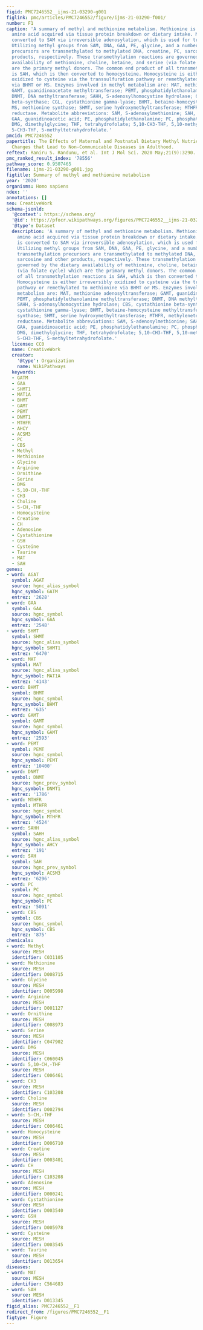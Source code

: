 ```yaml
---
figid: PMC7246552__ijms-21-03290-g001
figlink: pmc/articles/PMC7246552/figure/ijms-21-03290-f001/
number: F1
caption: 'A summary of methyl and methionine metabolism. Methionine is an ubiquitous
  amino acid acquired via tissue protein breakdown or dietary intake. Methionine is
  converted to SAM via irreversible adenosylation, which is used for transmethylation.
  Utilizing methyl groups from SAM, DNA, GAA, PE, glycine, and a number of other transmethylation
  precursors are transmethylated to methylated DNA, creatine, PC, sarcosine and other
  products, respectively. These transmethylation reactions are governed by the dietary
  availability of methionine, choline, betaine, and serine (via folate cycle) which
  are the primary methyl donors. The common end product of all transmethylation reactions
  is SAH, which is then converted to homocysteine. Homocysteine is either irreversibly
  oxidized to cysteine via the transsulfuration pathway or remethylated to methionine
  via BHMT or MS. Enzymes involved in methyl metabolism are: MAT, methionine adenosyltransferase;
  GAMT, guanidinoacetate methyltransferase; PEMT, phosphatidylethanolamine methyltransferase;
  DNMT, DNA methyltransferase; SAHH, S-adenosylhomocystine hydrolase; CBS, cystathionine
  beta-synthase; CGL, cystathionine gamma-lyase; BHMT, betaine-homocysteine methyltransferase;
  MS, methionine synthase; SHMT, serine hydroxymethyltransferase; MTHFR, methylenetetrahydrofolate
  reductase. Metabolite abbreviations: SAM, S-adenosylmethionine; SAH, S-adenosylhomocysteine;
  GAA, guanidinoacetic acid; PE, phosphatidylethanolamine; PC, phosphatidylcholine;
  DMG, dimethylglycine; THF, tetrahydrofolate; 5,10-CH3-THF, 5,10-methylenetetrahydrofolate;
  5-CH3-THF, 5-methyltetrahydrofolate.'
pmcid: PMC7246552
papertitle: The Effects of Maternal and Postnatal Dietary Methyl Nutrients on Epigenetic
  Changes that Lead to Non-Communicable Diseases in Adulthood.
reftext: Raniru S. Randunu, et al. Int J Mol Sci. 2020 May;21(9):3290.
pmc_ranked_result_index: '78556'
pathway_score: 0.9507465
filename: ijms-21-03290-g001.jpg
figtitle: Summary of methyl and methionine metabolism
year: '2020'
organisms: Homo sapiens
ndex: ''
annotations: []
seo: CreativeWork
schema-jsonld:
  '@context': https://schema.org/
  '@id': https://pfocr.wikipathways.org/figures/PMC7246552__ijms-21-03290-g001.html
  '@type': Dataset
  description: 'A summary of methyl and methionine metabolism. Methionine is an ubiquitous
    amino acid acquired via tissue protein breakdown or dietary intake. Methionine
    is converted to SAM via irreversible adenosylation, which is used for transmethylation.
    Utilizing methyl groups from SAM, DNA, GAA, PE, glycine, and a number of other
    transmethylation precursors are transmethylated to methylated DNA, creatine, PC,
    sarcosine and other products, respectively. These transmethylation reactions are
    governed by the dietary availability of methionine, choline, betaine, and serine
    (via folate cycle) which are the primary methyl donors. The common end product
    of all transmethylation reactions is SAH, which is then converted to homocysteine.
    Homocysteine is either irreversibly oxidized to cysteine via the transsulfuration
    pathway or remethylated to methionine via BHMT or MS. Enzymes involved in methyl
    metabolism are: MAT, methionine adenosyltransferase; GAMT, guanidinoacetate methyltransferase;
    PEMT, phosphatidylethanolamine methyltransferase; DNMT, DNA methyltransferase;
    SAHH, S-adenosylhomocystine hydrolase; CBS, cystathionine beta-synthase; CGL,
    cystathionine gamma-lyase; BHMT, betaine-homocysteine methyltransferase; MS, methionine
    synthase; SHMT, serine hydroxymethyltransferase; MTHFR, methylenetetrahydrofolate
    reductase. Metabolite abbreviations: SAM, S-adenosylmethionine; SAH, S-adenosylhomocysteine;
    GAA, guanidinoacetic acid; PE, phosphatidylethanolamine; PC, phosphatidylcholine;
    DMG, dimethylglycine; THF, tetrahydrofolate; 5,10-CH3-THF, 5,10-methylenetetrahydrofolate;
    5-CH3-THF, 5-methyltetrahydrofolate.'
  license: CC0
  name: CreativeWork
  creator:
    '@type': Organization
    name: WikiPathways
  keywords:
  - GATM
  - GAA
  - SHMT1
  - MAT1A
  - BHMT
  - GAMT
  - PEMT
  - DNMT1
  - MTHFR
  - AHCY
  - ACSM3
  - PC
  - CBS
  - Methyl
  - Methionine
  - Glycine
  - Arginine
  - Ornithine
  - Serine
  - DMG
  - 5,10-CH,-THF
  - CH3
  - Choline
  - 5-CH,-THF
  - Homocysteine
  - Creatine
  - CH
  - Adenosine
  - Cystathionine
  - GSH
  - Cysteine
  - Taurine
  - MAT
  - SAH
genes:
- word: AGAT
  symbol: AGAT
  source: hgnc_alias_symbol
  hgnc_symbol: GATM
  entrez: '2628'
- word: GAA
  symbol: GAA
  source: hgnc_symbol
  hgnc_symbol: GAA
  entrez: '2548'
- word: SHMT
  symbol: SHMT
  source: hgnc_alias_symbol
  hgnc_symbol: SHMT1
  entrez: '6470'
- word: МAТ
  symbol: MAT
  source: hgnc_alias_symbol
  hgnc_symbol: MAT1A
  entrez: '4143'
- word: BHMT
  symbol: BHMT
  source: hgnc_symbol
  hgnc_symbol: BHMT
  entrez: '635'
- word: GAMT
  symbol: GAMT
  source: hgnc_symbol
  hgnc_symbol: GAMT
  entrez: '2593'
- word: PEMT
  symbol: PEMT
  source: hgnc_symbol
  hgnc_symbol: PEMT
  entrez: '10400'
- word: DNMT
  symbol: DNMT
  source: hgnc_prev_symbol
  hgnc_symbol: DNMT1
  entrez: '1786'
- word: MTHFR
  symbol: MTHFR
  source: hgnc_symbol
  hgnc_symbol: MTHFR
  entrez: '4524'
- word: SAHH
  symbol: SAHH
  source: hgnc_alias_symbol
  hgnc_symbol: AHCY
  entrez: '191'
- word: SAH
  symbol: SAH
  source: hgnc_prev_symbol
  hgnc_symbol: ACSM3
  entrez: '6296'
- word: PC
  symbol: PC
  source: hgnc_symbol
  hgnc_symbol: PC
  entrez: '5091'
- word: CBS
  symbol: CBS
  source: hgnc_symbol
  hgnc_symbol: CBS
  entrez: '875'
chemicals:
- word: Methyl
  source: MESH
  identifier: C031105
- word: Methionine
  source: MESH
  identifier: D008715
- word: Glycine
  source: MESH
  identifier: D005998
- word: Arginine
  source: MESH
  identifier: D001127
- word: Ornithine
  source: MESH
  identifier: C008973
- word: Serine
  source: MESH
  identifier: C047902
- word: DMG
  source: MESH
  identifier: C060045
- word: 5,10-CH,-THF
  source: MESH
  identifier: C006461
- word: CH3
  source: MESH
  identifier: C103208
- word: Choline
  source: MESH
  identifier: D002794
- word: 5-CH,-THF
  source: MESH
  identifier: C006461
- word: Homocysteine
  source: MESH
  identifier: D006710
- word: Creatine
  source: MESH
  identifier: D003401
- word: CH
  source: MESH
  identifier: C103208
- word: Adenosine
  source: MESH
  identifier: D000241
- word: Cystathionine
  source: MESH
  identifier: D003540
- word: GSH
  source: MESH
  identifier: D005978
- word: Cysteine
  source: MESH
  identifier: D003545
- word: Taurine
  source: MESH
  identifier: D013654
diseases:
- word: MAT
  source: MESH
  identifier: C564683
- word: SAH
  source: MESH
  identifier: D013345
figid_alias: PMC7246552__F1
redirect_from: /figures/PMC7246552__F1
figtype: Figure
---
```

